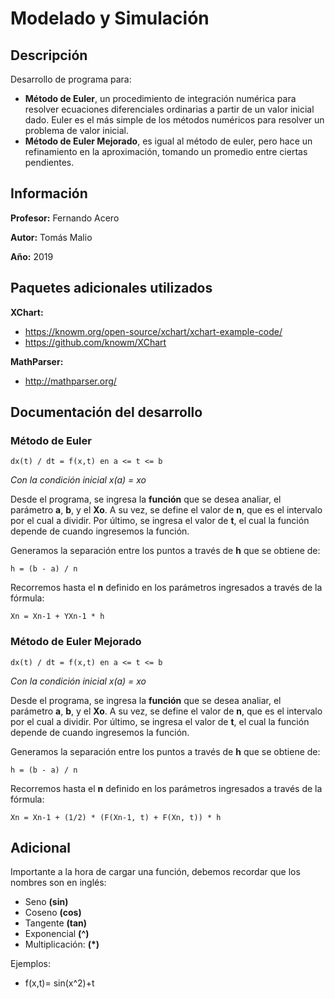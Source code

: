 # Modelado y Simulación
## Descripción
Desarrollo de programa para:
- **Método de Euler**, un procedimiento de integración numérica para resolver ecuaciones diferenciales ordinarias a partir de un valor inicial dado. Euler es el más simple de los métodos numéricos para resolver un problema de valor inicial.
- **Método de Euler Mejorado**, es igual al método de euler, pero hace un refinamiento en la aproximación, tomando un promedio entre ciertas pendientes.

## Información
**Profesor:** Fernando Acero

**Autor:** Tomás Malio 

**Año:** 2019

## Paquetes adicionales utilizados
**XChart:**
- https://knowm.org/open-source/xchart/xchart-example-code/
- https://github.com/knowm/XChart

**MathParser:**
- http://mathparser.org/

## Documentación del desarrollo
### Método de Euler
```
dx(t) / dt = f(x,t) en a <= t <= b
```
*Con la condición inicial x(a) = xo*

Desde el programa, se ingresa la **función** que se desea analiar, el parámetro **a**, **b**, y el **Xo**. A su vez, se define el valor de **n**, que es el intervalo por el cual a dividir. Por último, se ingresa el valor de **t**, el cual la función depende de cuando ingresemos la función.

Generamos la separación entre los puntos a través de **h** que se obtiene de:
```
h = (b - a) / n
```
Recorremos hasta el **n** definido en los parámetros ingresados a través de la fórmula:
```
Xn = Xn-1 + YXn-1 * h
```
### Método de Euler Mejorado
```
dx(t) / dt = f(x,t) en a <= t <= b
```
*Con la condición inicial x(a) = xo*

Desde el programa, se ingresa la **función** que se desea analiar, el parámetro **a**, **b**, y el **Xo**. A su vez, se define el valor de **n**, que es el intervalo por el cual a dividir. Por último, se ingresa el valor de **t**, el cual la función depende de cuando ingresemos la función.

Generamos la separación entre los puntos a través de **h** que se obtiene de:
```
h = (b - a) / n
```
Recorremos hasta el **n** definido en los parámetros ingresados a través de la fórmula:
```
Xn = Xn-1 + (1/2) * (F(Xn-1, t) + F(Xn, t)) * h
```

## Adicional
Importante a la hora de cargar una función, debemos recordar que los nombres son en inglés:
- Seno **(sin)**
- Coseno **(cos)**
- Tangente **(tan)**
- Exponencial **(^)**
- Multiplicación: **(*)**

Ejemplos:
- f(x,t)= sin(x^2)+t
